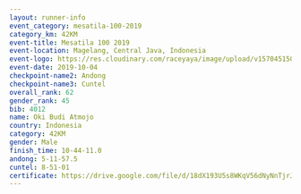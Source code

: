 ```yaml
---
layout: runner-info 
event_category: mesatila-100-2019 
category_km: 42KM 
event-title: Mesatila 100 2019 
event-location: Magelang, Central Java, Indonesia 
event-logo: https://res.cloudinary.com/raceyaya/image/upload/v1570451507/logo/mesastila100_jin7bl.jpg 
event-date: 2019-10-04 
checkpoint-name2: Andong 
checkpoint-name3: Cuntel 
overall_rank: 62
gender_rank: 45
bib: 4012
name: Oki Budi Atmojo
country: Indonesia
category: 42KM
gender: Male
finish_time: 10-44-11.0
andong: 5-11-57.5
cuntel: 8-51-01
certificate: https://drive.google.com/file/d/18dX193U5s8WKqV56dNyNnTjrJ5OVvT1Q/view?usp=sharing
---
```

